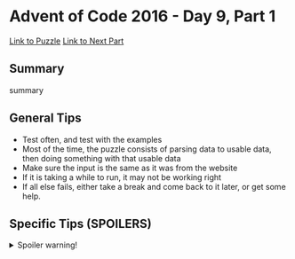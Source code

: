 # Advent of Code 2016 - Day 9, Part 1

[Link to Puzzle](https://adventofcode.com/2016/day/9)
[Link to Next Part](https://github.com/CodingAP/unofficial-aoc-syllabus/blob/main/years/2016/day9/part2.md)

## Summary
summary

## General Tips
- Test often, and test with the examples
- Most of the time, the puzzle consists of parsing data to usable data, then doing something with that usable data
- Make sure the input is the same as it was from the website
- If it is taking a while to run, it may not be working right
- If all else fails, either take a break and come back to it later, or get some help.

## Specific Tips (SPOILERS)
<details> <summary>Spoiler warning!</summary>

specific tips

</details>